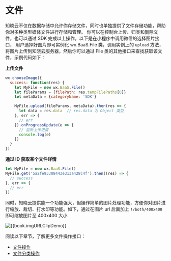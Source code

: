 <!-- ex_nonav -->

# 文件

知晓云不仅在数据存储中允许你存储文件，同时也单独提供了文件存储功能，帮助你对多种类型媒体文件进行存储和管理。
你可以在控制台上传、归类和删除文件，也可以通过 SDK 完成以上操作，以下是在小程序中调用微信的选择图片接口，
用户选择好图片即可实例化 wx.BaaS.File 类，调用实例上的 `upload` 方法，
将图片上传到知晓云服务器，然后你可以通过 File 类的其他接口来查找获取该文件，示例代码如下：

**上传文件**

```js
wx.chooseImage({
  success: function(res) {
    let MyFile = new wx.BaaS.File()
    let fileParams = {filePath: res.tempFilePaths[0]}
    let metaData = {categoryName: 'SDK'}

    MyFile.upload(fileParams, metaData).then(res => {
      let data = res.data  // res.data 为 Object 类型
    }, err => {
      // err
    }).onProgressUpdate(e => {
      // 监听上传进度
      console.log(e)
    })
  }
})
```

**通过 ID 获取某个文件详情**

```js
let MyFile = new wx.BaaS.File()
MyFile.get('5a2fe93308443e313a428c4f').then((res) => {
  // success
}, err => {
  // err
})
```

同时，知晓云提供能一个功能强大，但操作简单的图片处理功能，方便你对图片进行缩放、裁切、打水印等功能。如下，通过在图片 url 后面加上 `!/both/400x400` 即可缩放图片至 400x400 大小

![{{book.imgURLClipDemo}}]({{book.imgURLClipDemo}})

阅读以下章节，了解更多文件操作接口：

* [文件操作](./file.md)
* [文件分类操作](./category.md)